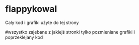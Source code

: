 # flappykowal
Cały kod i grafiki użyte do tej strony


#wszystko zajebane z jakiejś stronki tylko pozmieniane grafiki i poprzeklejany kod
